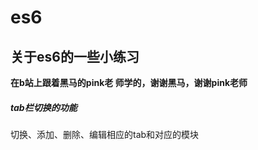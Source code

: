 # es6
## 关于es6的一些小练习
**在b站上跟着黑马的pink老 师学的，谢谢黑马，谢谢pink老师**
##### tab栏切换的功能
  切换、添加、删除、编辑相应的tab和对应的模块 
